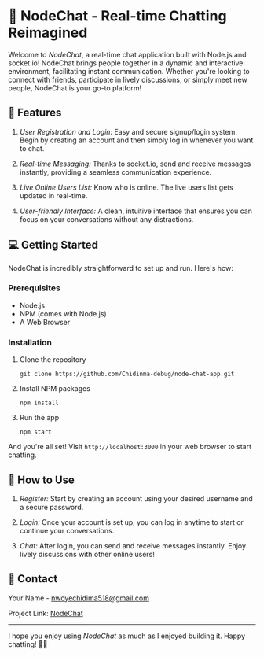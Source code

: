 # 💬 NodeChat - Real-time Chatting Reimagined

Welcome to *NodeChat*, a real-time chat application built with Node.js and socket.io! NodeChat brings people together in a dynamic and interactive environment, facilitating instant communication. Whether you're looking to connect with friends, participate in lively discussions, or simply meet new people, NodeChat is your go-to platform!

## 🌟 Features

1. *User Registration and Login:* Easy and secure signup/login system. Begin by creating an account and then simply log in whenever you want to chat.

2. *Real-time Messaging:* Thanks to socket.io, send and receive messages instantly, providing a seamless communication experience.

3. *Live Online Users List:* Know who is online. The live users list gets updated in real-time.

4. *User-friendly Interface:* A clean, intuitive interface that ensures you can focus on your conversations without any distractions.

## 💻 Getting Started

NodeChat is incredibly straightforward to set up and run. Here's how:

### Prerequisites

- Node.js
- NPM (comes with Node.js)
- A Web Browser

### Installation

1. Clone the repository
   ```
   git clone https://github.com/Chidinma-debug/node-chat-app.git
   ```

2. Install NPM packages
   ```
   npm install
   ```

3. Run the app
   ```
   npm start
   ```

And you're all set! Visit `http://localhost:3000` in your web browser to start chatting.

## 🎯 How to Use

1. *Register:* Start by creating an account using your desired username and a secure password.

2. *Login:* Once your account is set up, you can log in anytime to start or continue your conversations.

3. *Chat:* After login, you can send and receive messages instantly. Enjoy lively discussions with other online users!

## 🤝 Contact

Your Name - nwoyechidima518@gmail.com

Project Link: [NodeChat](https://github.com/your_username_/NodeChat)

---

I hope you enjoy using *NodeChat* as much as I enjoyed building it. Happy chatting! 🎉🚀
